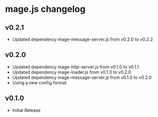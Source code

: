 # mage.js changelog

## v0.2.1
 * Updated dependency mage-message-server.js from v0.2.0 to v0.2.2

## v0.2.0
 * Updated dependency mage-http-server.js from v0.1.0 to v0.1.1
 * Updated dependency mage-loader.js from v0.1.3 to v0.2.0
 * Updated dependency mage-message-server.js from v0.1.0 to v0.2.0
 * Using a new config format.

## v0.1.0
 * Initial Release
